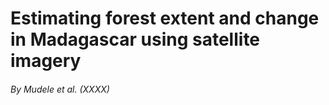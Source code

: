 # Estimating forest extent and change in Madagascar using satellite imagery
###### By Mudele et al. (XXXX)

